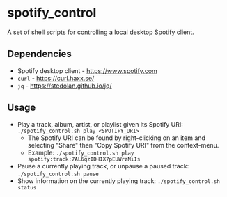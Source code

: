 spotify_control
===============

A set of shell scripts for controlling a local desktop Spotify client.

Dependencies
------------
- Spotify desktop client - https://www.spotify.com
- `curl` - https://curl.haxx.se/
- `jq` - https://stedolan.github.io/jq/

Usage
-----
* Play a track, album, artist, or playlist given its Spotify URI: `./spotify_control.sh play <SPOTIFY_URI>`
  * The Spotify URI can be found by right-clicking on an item and selecting
    "Share" then "Copy Spotify URI" from the context-menu.
  * Example: `./spotify_control.sh play spotify:track:7AL6qzIDHIX7pEUWrzNiIs`
* Pause a currently playing track, or unpause a paused track: `./spotify_control.sh pause`
* Show information on the currently playing track: `./spotify_control.sh status`
